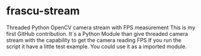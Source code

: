 # frascu-stream
Threaded Python OpenCV camera stream with FPS measurement
This is my first GitHub contribution.
It´s a Python Module than give threaded camera stream with the capability to get the camera reading FPS 
If you run the script it have a little test example. 
You could use it as a imported module.
